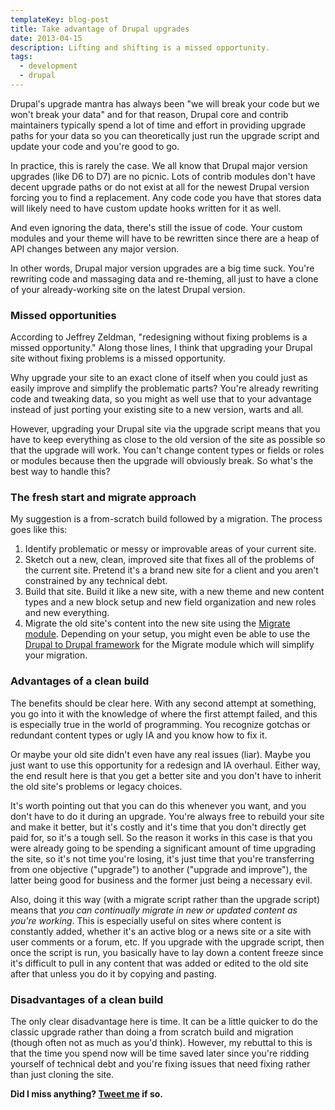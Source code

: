 ```yaml
---
templateKey: blog-post
title: Take advantage of Drupal upgrades
date: 2013-04-15
description: Lifting and shifting is a missed opportunity.
tags:
  - development
  - drupal
---
```


Drupal's upgrade mantra has always been "we will break your code but we won't break your data" and for that reason, Drupal core and contrib maintainers typically spend a lot of time and effort in providing upgrade paths for your data so you can theoretically just run the upgrade script and update your code and you're good to go.

In practice, this is rarely the case. We all know that Drupal major version upgrades (like D6 to D7) are no picnic. Lots of contrib modules don't have decent upgrade paths or do not exist at all for the newest Drupal version forcing you to find a replacement. Any code code you have that stores data will likely need to have custom update hooks written for it as well.

And even ignoring the data, there's still the issue of code. Your custom modules and your theme will have to be rewritten since there are a heap of API changes between any major version.

In other words, Drupal major version upgrades are a big time suck. You're rewriting code and massaging data and re-theming, all just to have a clone of your already-working site on the latest Drupal version.

### Missed opportunities

According to Jeffrey Zeldman, "redesigning without fixing problems is a missed opportunity." Along those lines, I think that upgrading your Drupal site without fixing problems is a missed opportunity.

Why upgrade your site to an exact clone of itself when you could just as easily improve and simplify the problematic parts? You're already rewriting code and tweaking data, so you might as well use that to your advantage instead of just porting your existing site to a new version, warts and all.

However, upgrading your Drupal site via the upgrade script means that you have to keep everything as close to the old version of the site as possible so that the upgrade will work. You can't change content types or fields or roles or modules because then the upgrade will obviously break. So what's the best way to handle this?

### The fresh start and migrate approach

My suggestion is a from-scratch build followed by a migration. The process goes like this:

1.  Identify problematic or messy or improvable areas of your current site.
2.  Sketch out a new, clean, improved site that fixes all of the problems of the current site. Pretend it's a brand new site for a client and you aren't constrained by any technical debt.
3.  Build that site. Build it like a new site, with a new theme and new content types and a new block setup and new field organization and new roles and new everything.
4.  Migrate the old site's content into the new site using the [Migrate module](http://drupal.org/project/migrate). Depending on your setup, you might even be able to use the [Drupal to Drupal framework](http://drupal.org/project/migrate_d2d) for the Migrate module which will simplify your migration.

### Advantages of a clean build

The benefits should be clear here. With any second attempt at something, you go into it with the knowledge of where the first attempt failed, and this is especially true in the world of programming. You recognize gotchas or redundant content types or ugly IA and you know how to fix it.

Or maybe your old site didn't even have any real issues (liar). Maybe you just want to use this opportunity for a redesign and IA overhaul. Either way, the end result here is that you get a better site and you don't have to inherit the old site's problems or legacy choices.

It's worth pointing out that you can do this whenever you want, and you don't have to do it during an upgrade. You're always free to rebuild your site and make it better, but it's costly and it's time that you don't directly get paid for, so it's a tough sell. So the reason it works in this case is that you were already going to be spending a significant amount of time upgrading the site, so it's not time you're losing, it's just time that you're transferring from one objective ("upgrade") to another ("upgrade and improve"), the latter being good for business and the former just being a necessary evil.

Also, doing it this way (with a migrate script rather than the upgrade script) means that _you can continually migrate in new or updated content as you're working_. This is especially useful on sites where content is constantly added, whether it's an active blog or a news site or a site with user comments or a forum, etc. If you upgrade with the upgrade script, then once the script is run, you basically have to lay down a content freeze since it's difficult to pull in any content that was added or edited to the old site after that unless you do it by copying and pasting.

### Disadvantages of a clean build

The only clear disadvantage here is time. It can be a little quicker to do the classic upgrade rather than doing a from scratch build and migration (though often not as much as you'd think). However, my rebuttal to this is that the time you spend now will be time saved later since you're ridding yourself of technical debt and you're fixing issues that need fixing rather than just cloning the site.

**Did I miss anything? [Tweet me](http://twitter.com/mcrittenden) if so.**